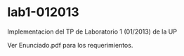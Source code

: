 lab1-012013
===========

Implementacion del TP de Laboratorio 1 (01/2013) de la UP

Ver Enunciado.pdf para los requerimientos.